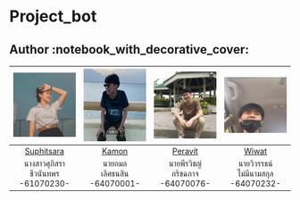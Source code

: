 # Project_bot

<h2 id='author'>Author :notebook_with_decorative_cover:</h2>

|<img src="img-member/230.jpg" width="120px" height="115px">|<img src="img-member/001.jpg" width="120px" height="130px">|<img src="img-member/076.jpg" width="120px" height="120px">|<img src="img-member/232.jpg" width="120px" height="100px">|
|:---:|:---:|:---:|:---:|
|[Suphitsara](https://github.com/jinnygym)|[Kamon](https://github.com/fewkamon)|[Peravit](https://github.com/PeravitK)|[Wiwat](https://github.com/xviiivin)|
|นางสาวศุภิสรา<br>ชีวนันทพร<br>-61070230-|นายกมล<br>เลิศธนสิน<br>-64070001-|นายพีรวิชญ์<br>กริชฉกาจ<br>-64070076-|นายวิวรรธน์<br>ไม่มีนามสกุล<br>-64070232-|
